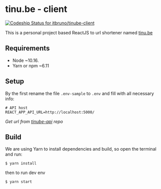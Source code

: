 # tinu.be - client
[![Codeship Status for itbruno/tinube-client](https://app.codeship.com/projects/df2db070-2538-0138-5362-0a65957949be/status?branch=master)](https://app.codeship.com/projects/383387)

This is a personal project based ReactJS to url shortener named [tinu.be](https://tinu.be)

## Requirements
- Node ~10.16.
- Yarn or npm ~6.11

## Setup
By the first rename the file `.env-sample` to `.env` and fill with all necessary info:

```
# API host
REACT_APP_API_URL=http://localhost:5000/
```

_Get url from [tinube-api](https://github.com/itbruno/tinube-api) repo_

## Build
We are using Yarn to install dependencies and build, so open the terminal and run:
```
$ yarn install
```
then to run dev env 
```
$ yarn start
```